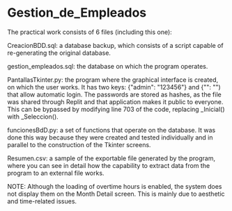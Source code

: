 # Gestion_de_Empleados
The practical work consists of 6 files (including this one):

CreacionBDD.sql: a database backup, which consists of a script capable of re-generating the original database.

gestion_empleados.sql: the database on which the program operates.

PantallasTkinter.py: the program where the graphical interface is created, on which the user works. It has two keys: {"admin": "123456"} and {"": "") that allow automatic login. The passwords are stored as hashes, as the file was shared through Replit and that application makes it public to everyone. This can be bypassed by modifying line 703 of the code, replacing _Inicial() with _Seleccion().

funcionesBdD.py: a set of functions that operate on the database. It was done this way because they were created and tested individually and in parallel to the construction of the Tkinter screens.

Resumen.csv: a sample of the exportable file generated by the program, where you can see in detail how the capability to extract data from the program to an external file works.

NOTE:
Although the loading of overtime hours is enabled, the system does not display them on the Month Detail screen. This is mainly due to aesthetic and time-related issues.

